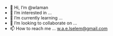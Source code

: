 - 👋 Hi, I’m @wlaman
- 👀 I’m interested in ...
- 🌱 I’m currently learning ...
- 💞️ I’m looking to collaborate on ...
- 📫 How to reach me ... w.a.e.lselem@gmail.com

<!---
wlaman/wlaman is a ✨ special ✨ repository because its `README.md` (this file) appears on your GitHub profile.
You can click the Preview link to take a look at your changes.
--->
